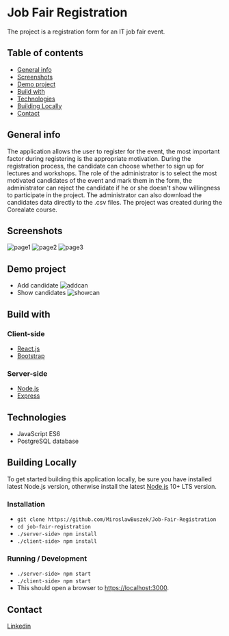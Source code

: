 # Job Fair Registration
The project is a registration form for an IT job fair event.

## Table of contents
* [General info](#general-info)
* [Screenshots](#screenshots)
* [Demo project](#demo-project)
* [Build with](#build-with)
* [Technologies](#technologies)
* [Building Locally](#building-locally)
* [Contact](#contact)

## General info
The application allows the user to register for the event, the most important factor during
registering is the appropriate motivation. During the registration process, the candidate can 
choose whether to sign up for lectures and workshops. The role of the administrator is to select 
the most motivated candidates of the event and mark them in the form, the administrator can reject 
the candidate if he or she doesn't show willingness to participate in the project.
The administrator can also download the candidates data directly to the .csv files.
The project was created during the Corealate course.

## Screenshots
![page1](https://p41.f3.n0.cdn.getcloudapp.com/items/E0uPE11b/page1.JPG?v=49e57a287b69752e394c44b1cdda1af1)
![page2](https://p41.f3.n0.cdn.getcloudapp.com/items/NQuevP0x/page2.JPG?v=940a109607460742acc93bda6c79802b)
![page3](https://p41.f3.n0.cdn.getcloudapp.com/items/L1uYkjAv/page3.JPG?v=e1916256ac4fad0717eaf7da49174ecd)

## Demo project
* Add candidate
![addcan](https://p41.f3.n0.cdn.getcloudapp.com/items/p9uz5qw9/addcan.gif?v=b7865564dc2626c16df9d70e16fc6012)
* Show candidates
![showcan](https://p41.f3.n0.cdn.getcloudapp.com/items/NQuevQ1Y/showcan.gif?v=02f0d7927a94e9755a9901ca53a9f47a)

## Build with
### Client-side
* [React.js](https://pl.reactjs.org)
* [Bootstrap](https://getbootstrap.com/)
### Server-side
* [Node.js](https://nodejs.org)
* [Express](https://expressjs.com)

## Technologies
* JavaScript ES6
* PostgreSQL database

## Building Locally
To get started building this application locally, be sure you have installed latest Node.js version, otherwise 
install the latest [Node.js](https://nodejs.org/en/download/) 10+ LTS version.

### Installation 
* `git clone https://github.com/MiroslawBuszek/Job-Fair-Registration`
* `cd job-fair-registration`
* `./server-side> npm install`
* `./client-side> npm install`

### Running / Development
* `./server-side> npm start`
* `./client-side> npm start`
* This should open a browser to [https://localhost:3000](https://localhost:3000). 

## Contact
[Linkedin](https://www.linkedin.com/in/miros%C5%82aw-buszek-26440a167/)
